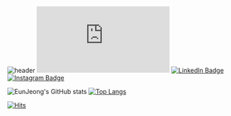 ![header](https://capsule-render.vercel.app/api?type=waving&height=150&fontAlign=70)
                  [![Gmail Badge](https://img.shields.io/badge/Gmail-d14836?style=flat-square&logo=Gmail&logoColor=white&align="center"&link=mailto:hej6853@gmail.com)](mailto:hej6853@gmail.com)
                    [![LinkedIn Badge](https://img.shields.io/badge/-LinkedIn-2a7bdd?style=flat-square&logo=LinkedIn&logoColor=white&fontAlign=70&link=https://www.linkedin.com/in/eunjeongheo/)](https://www.linkedin.com/in/eunjeongheo/)
                    [![Instagram Badge](https://img.shields.io/badge/-Instagram-dd2a7b?style=flat-square&logo=instagram&logoColor=white&fontAlign=70&link=https://www.instagram.com/revlisjeong/)](https://www.instagram.com/revlisjeong/)


![EunJeong's GitHub stats](https://github-readme-stats.vercel.app/api?username=hej6853&theme=dracula&show_icons=true)           [![Top Langs](https://github-readme-stats.vercel.app/api/top-langs/?username=hej6853&layout=compact&bg_color=282a36&title_color=ff6e96&text_color=f8f8f2)](https://github.com/anuraghazra/github-readme-stats)





<!---
hej6853/hej6853 is a ✨ special ✨ repository because its `README.md` (this file) appears on your GitHub profile.
You can click the Preview link to take a look at your changes.
--->
[![Hits](https://hits.seeyoufarm.com/api/count/incr/badge.svg?url=https%3A%2F%2Fgithub.com%2Fgjbae1212%2Fhitcounter&count_bg=%23DB9FFF&title_bg=%237A598E&icon=civicrm.svg&fontAlign=70&icon_color=%23E7E7E7&title=hits&edge_flat=false)](https://hits.seeyoufarm.com)

